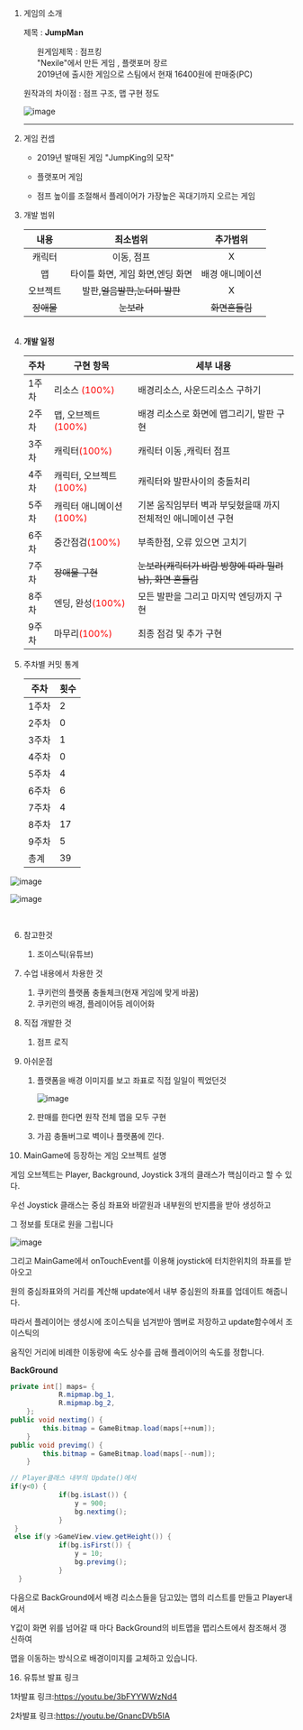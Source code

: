 1. 게임의 소개

   제목 : <strong>JumpMan</strong>

   <ul>원게임제목 : 점프킹</ul>
   <ul>"Nexile"에서 만든 게임 , 플랫포머 장르</ul>
   <ul>2019년에 출시한 게임으로 스팀에서 현재 16400원에 판매중(PC)</ul>

   원작과의 차이점 : 점프 구조,  맵 구현 정도

   ![image](https://user-images.githubusercontent.com/65538479/113096456-29a9a000-9230-11eb-81a2-b501a9789829.png)

   

   ------

2. 게임 컨셉

   + 2019년 발매된 게임 "JumpKing의 모작"

   + 플랫포머 게임

   + 점프 높이를 조절해서 플레이어가 가장높은 꼭대기까지 오르는 게임

     

3. 개발 범위

   |    내용    |             최소범위             |    추가범위     |
   | :--------: | :------------------------------: | :-------------: |
   |   캐릭터   |            이동, 점프            |        X        |
   |     맵     | 타이틀 화면, 게임 화면,엔딩 화면 | 배경 애니메이션 |
   |  오브젝트  |  발판,~~얼음발판,눈더미 발판~~   |        X        |
   | ~~장애물~~ |            ~~눈보라~~            | ~~화면흔들림~~  |

   ######  

5. **개발 일정**

   | 주차  | 구현 항목                                              | 세부 내용                                                    |
   | ----- | ------------------------------------------------------ | ------------------------------------------------------------ |
   | 1주차 | 리소스 <span style="color:red">(100%)</span>           | 배경리소스, 사운드리소스 구하기                              |
   | 2주차 | 맵, 오브젝트<span style="color:red">(100%)</span>      | 배경 리소스로 화면에 맵그리기, 발판 구현                     |
   | 3주차 | 캐릭터<span style="color:red">(100%)</span>            | 캐릭터 이동 ,캐릭터 점프                                     |
   | 4주차 | 캐릭터, 오브젝트<span style="color:red">(100%)</span>  | 캐릭터와 발판사이의 충돌처리                                 |
   | 5주차 | 캐릭터 애니메이션<span style="color:red">(100%)</span> | 기본 움직임부터 벽과 부딪혔을때 까지 전체적인 애니메이션 구현 |
   | 6주차 | 중간점검<span style="color:red">(100%)</span>          | 부족한점, 오류 있으면 고치기                                 |
   | 7주차 | ~~장애물 구현~~                                        | ~~눈보라(캐릭터가 바람 방향에 따라 밀려남), 화면 흔들림~~    |
   | 8주차 | 엔딩, 완성<span style="color:red">(100%)</span>        | 모든 발판을 그리고 마지막 엔딩까지 구현                      |
   | 9주차 | 마무리<span style="color:red">(100%)</span>            | 최종 점검 및 추가 구현                                       |

   

   

6. 주차별 커밋 통계

   | 주차  | 횟수 |
   | --- | --- |
   | 1주차 |  2   |
   | 2주차 |  0   |
   | 3주차 |  1   |
   | 4주차 |  0   |
   | 5주차 |  4   |
   | 6주차 | 6    |
   | 7주차 | 4    |
   | 8주차 | 17 |
   | 9주차 | 5 |
   | 총계 | 39   |



![image](https://user-images.githubusercontent.com/70964651/120974523-32c46980-c7ab-11eb-804a-a457521c5f52.png)

![image](https://user-images.githubusercontent.com/70964651/120975288-01986900-c7ac-11eb-8b14-032152cd86e5.png)


​    





6. 참고한것
   1. 조이스틱(유튜브)

7. 수업 내용에서 차용한 것
   1. 쿠키런의 플랫폼 충돌체크(현재 게임에 맞게 바꿈)
   2. 쿠키런의 배경, 플레이어등 레이어화

8. 직접 개발한 것

   1. 점프 로직

9. 아쉬운점

   1. 플랫폼을 배경 이미지를 보고 좌표로 직접 일일이 찍었던것

      ![image](https://user-images.githubusercontent.com/70964651/120980755-e3ce0280-c7b1-11eb-8fae-c8608c9c2b09.png)

   2. 판매를 한다면 원작 전체 맵을 모두 구현

   3. 가끔 충돌버그로 벽이나 플랫폼에 낀다.

10. MainGame에 등장하는 게임 오브젝트 설명

   게임 오브젝트는 Player, Background, Joystick 3개의 클래스가 핵심이라고 할 수 있다.

   우선 Joystick 클래스는 중심 좌표와 바깥원과 내부원의 반지름을 받아 생성하고

   그 정보를 토대로 원을 그립니다

   ![image](https://user-images.githubusercontent.com/65538479/118348694-09873380-b587-11eb-8796-fb5545f3859d.png)

   그리고 MainGame에서 onTouchEvent를 이용해 joystick에 터치한위치의 좌표를 받아오고

   원의 중심좌표와의 거리를 계산해 update에서 내부 중심원의 좌표를 업데이트 해줍니다.

   따라서 플레이어는 생성시에 조이스틱을 넘겨받아 멤버로 저장하고 update함수에서 조이스틱의

   움직인 거리에 비례한 이동량에 속도 상수를 곱해 플레이어의 속도를 정합니다.

   

   

   **BackGround**

   ```java
   private int[] maps= {
               R.mipmap.bg_1,
               R.mipmap.bg_2,
       };
   public void nextimg() {
           this.bitmap = GameBitmap.load(maps[++num]);
       }
   public void previmg() {
           this.bitmap = GameBitmap.load(maps[--num]);
       }
   ```

   ```java
   // Player클래스 내부의 Update()에서
   if(y<0) {
               if(bg.isLast()) {
                   y = 900;
                   bg.nextimg();
               }
    }
    else if(y >GameView.view.getHeight()) {
               if(bg.isFirst()) {
                   y = 10;
                   bg.previmg();
               }
     }
   ```

   다음으로 BackGround에서 배경 리소스들을 담고있는 맵의 리스트를 만들고 Player내에서

   Y값이 화면 위를 넘어갈 때 마다 BackGround의 비트맵을 맵리스트에서 참조해서 갱신하여

   맵을 이동하는 방식으로 배경이미지를 교체하고 있습니다.

   

16. 유튜브 발표 링크

   1차발표 링크:https://youtu.be/3bFYYWWzNd4

   2차발표 링크:https://youtu.be/GnancDVb5IA

   

   

